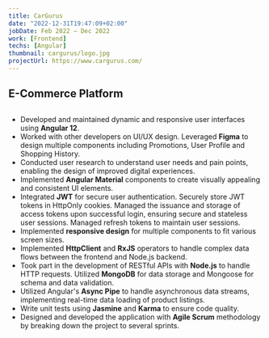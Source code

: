 ```yaml
---
title: CarGurus
date: "2022-12-31T19:47:09+02:00"
jobDate: Feb 2022 — Dec 2022
work: [Frontend]
techs: [Angular]
thumbnail: cargurus/logo.jpg
projectUrl: https://www.cargurus.com/
---
```

## E-Commerce Platform                                    	 <br>
##
- Developed and maintained dynamic and responsive user interfaces using **Angular 12**.
- Worked with other developers on UI/UX design. Leveraged **Figma** to design multiple components including Promotions, User Profile and Shopping History.
- Conducted user research to understand user needs and pain points, enabling the design of improved digital experiences.
- Implemented **Angular Material** components to create visually appealing and consistent UI elements.
- Integrated **JWT** for secure user authentication. Securely store JWT tokens in HttpOnly cookies. Managed the issuance and storage of access tokens upon successful login, ensuring secure and stateless user sessions. Managed refresh tokens to maintain user sessions.
- Implemented **responsive design** for multiple components to fit various screen sizes.
- Implemented **HttpClient** and **RxJS** operators to handle complex data flows between the frontend and Node.js backend.
- Took part in the development of RESTful APIs with **Node.js** to handle HTTP requests. Utilized **MongoDB** for data storage and Mongoose for schema and data validation.
- Utilized Angular's **Async Pipe** to handle asynchronous data streams, implementing real-time data loading of product listings.
- Write unit tests using **Jasmine** and **Karma** to ensure code quality.
- Designed and developed the application with **Agile Scrum** methodology by breaking down the project to several sprints.